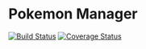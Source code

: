# Pokemon Manager

[![Build Status](https://travis-ci.org/MollieS/PokemonManager.svg?branch=master)](https://travis-ci.org/MollieS/PokemonManager) [![Coverage Status](https://coveralls.io/repos/github/MollieS/PokemonManager/badge.svg?branch=search)](https://coveralls.io/github/MollieS/PokemonManager?branch=search)

